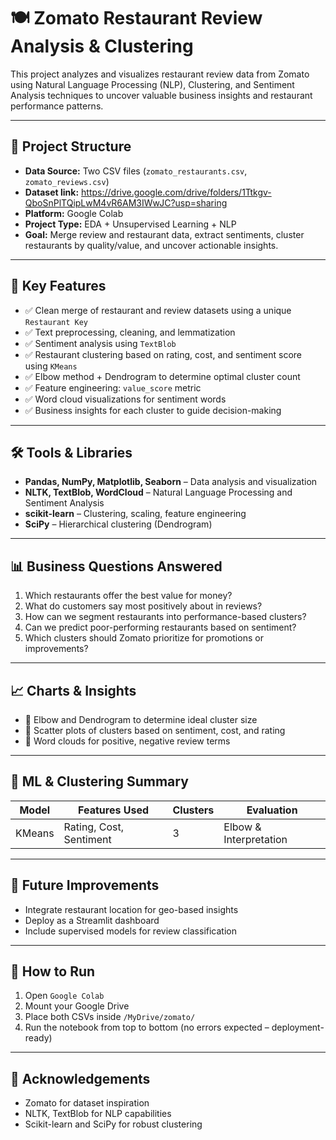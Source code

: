 # 🍽️ Zomato Restaurant Review Analysis & Clustering

This project analyzes and visualizes restaurant review data from Zomato using Natural Language Processing (NLP), Clustering, and Sentiment Analysis techniques to uncover valuable business insights and restaurant performance patterns.

---

## 📁 Project Structure

- **Data Source:** Two CSV files (`zomato_restaurants.csv`, `zomato_reviews.csv`)
- **Dataset link:** https://drive.google.com/drive/folders/1Ttkgv-QboSnPlTQipLwM4vR6AM3IWwJC?usp=sharing
- **Platform:** Google Colab
- **Project Type:** EDA + Unsupervised Learning + NLP
- **Goal:** Merge review and restaurant data, extract sentiments, cluster restaurants by quality/value, and uncover actionable insights.

---

## 📌 Key Features

- ✅ Clean merge of restaurant and review datasets using a unique `Restaurant Key`
- ✅ Text preprocessing, cleaning, and lemmatization
- ✅ Sentiment analysis using `TextBlob`
- ✅ Restaurant clustering based on rating, cost, and sentiment score using `KMeans`
- ✅ Elbow method + Dendrogram to determine optimal cluster count
- ✅ Feature engineering: `value_score` metric
- ✅ Word cloud visualizations for sentiment words
- ✅ Business insights for each cluster to guide decision-making

---

## 🛠️ Tools & Libraries

- **Pandas, NumPy, Matplotlib, Seaborn** – Data analysis and visualization
- **NLTK, TextBlob, WordCloud** – Natural Language Processing and Sentiment Analysis
- **scikit-learn** – Clustering, scaling, feature engineering
- **SciPy** – Hierarchical clustering (Dendrogram)

---

## 📊 Business Questions Answered

1. Which restaurants offer the best value for money?
2. What do customers say most positively about in reviews?
3. How can we segment restaurants into performance-based clusters?
4. Can we predict poor-performing restaurants based on sentiment?
5. Which clusters should Zomato prioritize for promotions or improvements?

---

## 📈 Charts & Insights

- 📌 Elbow and Dendrogram to determine ideal cluster size
- 📌 Scatter plots of clusters based on sentiment, cost, and rating
- 📌 Word clouds for positive, negative review terms

---

## 🧠 ML & Clustering Summary

| Model       | Features Used              | Clusters | Evaluation |
|-------------|----------------------------|----------|------------|
| KMeans      | Rating, Cost, Sentiment    | 3        | Elbow & Interpretation |

---

## 🚀 Future Improvements

- Integrate restaurant location for geo-based insights
- Deploy as a Streamlit dashboard
- Include supervised models for review classification

---

## 📝 How to Run

1. Open `Google Colab`
2. Mount your Google Drive
3. Place both CSVs inside `/MyDrive/zomato/`
4. Run the notebook from top to bottom (no errors expected – deployment-ready)

---

## 🙌 Acknowledgements

- Zomato for dataset inspiration
- NLTK, TextBlob for NLP capabilities
- Scikit-learn and SciPy for robust clustering


